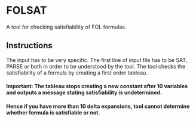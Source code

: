 # FOLSAT
A tool for checking satisfiability of FOL formulas.

## Instructions
The input has to be very specific. The first line of input file has to be SAT, PARSE or both in order to be understood by the tool. 
The tool checks the satisfiability of a formula by creating a first order tableau.
#### Important: The tableau stops creating a new constant after 10 variables and outputs a message stating satisfiability is undetermined.
#### Hence if you have more than 10 delta expansions, tool cannot determine whether formula is satisfiable or not.
